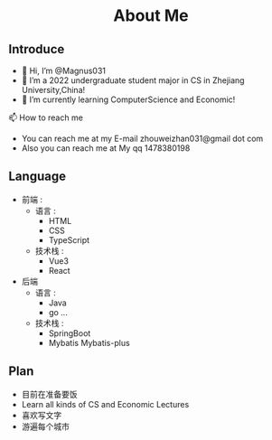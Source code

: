 # <center>About Me</center>

## Introduce 

- 👋 Hi, I’m @Magnus031
- 👀 I’m a 2022 undergraduate student major in CS in Zhejiang University,China!
- 🌱 I’m currently learning ComputerScience and Economic!

📫 How to reach me

- You can reach me at my E-mail zhouweizhan031@gmail dot com
- Also you can reach me at My qq 1478380198

## Language
- 前端 :
    - 语言 : 
        - HTML 
        - CSS 
        - TypeScript  
    - 技术栈 : 
        - Vue3 
        - React 
- 后端
    - 语言 : 
        - Java
        - go ...
    - 技术栈 : 
        - SpringBoot
        - Mybatis Mybatis-plus
## Plan 

- 目前在准备要饭
- Learn all kinds of CS and Economic Lectures
- 喜欢写文字
- 游遍每个城市
